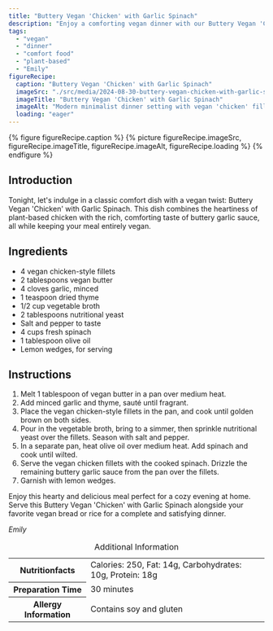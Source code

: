 ```yaml
---
title: "Buttery Vegan 'Chicken' with Garlic Spinach"
description: "Enjoy a comforting vegan dinner with our Buttery Vegan 'Chicken' with Garlic Spinach, featuring plant-based fillets in a buttery sauce."
tags:
  - "vegan"
  - "dinner"
  - "comfort food"
  - "plant-based"
  - "Emily"
figureRecipe: 
  caption: "Buttery Vegan 'Chicken' with Garlic Spinach"
  imageSrc: "./src/media/2024-08-30-buttery-vegan-chicken-with-garlic-spinach-9866.png"
  imageTitle: "Buttery Vegan 'Chicken' with Garlic Spinach"
  imageAlt: "Modern minimalist dinner setting with vegan 'chicken' fillets in garlic sauce, seasoned spinach, and lemon wedges under warm lighting."
  loading: "eager"
---
```


{% figure figureRecipe.caption %}
{% picture figureRecipe.imageSrc, figureRecipe.imageTitle, figureRecipe.imageAlt, figureRecipe.loading %}
{% endfigure %}

## Introduction

Tonight, let's indulge in a classic comfort dish with a vegan twist: Buttery Vegan 'Chicken' with Garlic Spinach. This dish combines the heartiness of plant-based chicken with the rich, comforting taste of buttery garlic sauce, all while keeping your meal entirely vegan.

## Ingredients

- 4 vegan chicken-style fillets
- 2 tablespoons vegan butter
- 4 cloves garlic, minced
- 1 teaspoon dried thyme
- 1/2 cup vegetable broth
- 2 tablespoons nutritional yeast
- Salt and pepper to taste
- 4 cups fresh spinach
- 1 tablespoon olive oil
- Lemon wedges, for serving

## Instructions

1. Melt 1 tablespoon of vegan butter in a pan over medium heat.
2. Add minced garlic and thyme, sauté until fragrant.
3. Place the vegan chicken-style fillets in the pan, and cook until golden brown on both sides.
4. Pour in the vegetable broth, bring to a simmer, then sprinkle nutritional yeast over the fillets. Season with salt and pepper.
5. In a separate pan, heat olive oil over medium heat. Add spinach and cook until wilted.
6. Serve the vegan chicken fillets with the cooked spinach. Drizzle the remaining buttery garlic sauce from the pan over the fillets.
7. Garnish with lemon wedges.

Enjoy this hearty and delicious meal perfect for a cozy evening at home. Serve this Buttery Vegan 'Chicken' with Garlic Spinach alongside your favorite vegan bread or rice for a complete and satisfying dinner.

*Emily*

<table><caption class='sr-only'>Additional Information</caption><tr><th>Nutritionfacts</th><td>Calories: 250, Fat: 14g, Carbohydrates: 10g, Protein: 18g&nbsp;</td></tr><tr><th>Preparation Time</th><td>30 minutes&nbsp;</td></tr><tr><th>Allergy Information</th><td>Contains soy and gluten&nbsp;</td></tr></table>

